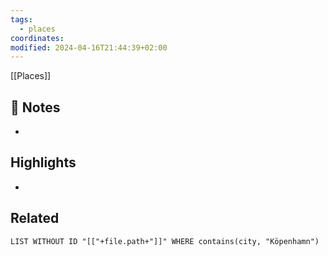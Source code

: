```yaml
---
tags:
  - places
coordinates: 
modified: 2024-04-16T21:44:39+02:00
---
```

[[Places]] 

## 📝 Notes
- 

## Highlights
-

## Related
```dataview  
LIST WITHOUT ID "[["+file.path+"]]" WHERE contains(city, "Köpenhamn")
```
